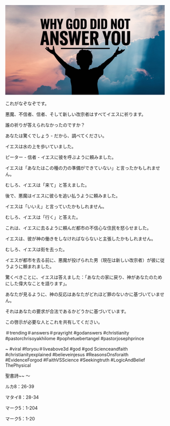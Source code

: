 ![Video cover image](../cover.jpg "cover photo")

これがなぞなぞです。

悪魔、不信者、信者、そして新しい改宗者はすべてイエスに祈ります。

誰の祈りが答えられなかったのですか？

あなたは驚くでしょう - だから、調べてください。

イエスは水の上を歩いていました。

ピーター - 信者 - イエスに彼を呼ぶように頼みました。

イエスは「あなたはこの種の力の準備ができていない」と言ったかもしれません。

むしろ、イエスは「来て」と答えました。

後で、悪魔はイエスに彼らを追い払うように頼みました。

イエスは「いいえ」と言っていたかもしれません。

むしろ、イエスは「行く」と答えた。

これは、イエスに去るように頼んだ都市の不信心な住民を怒らせました。

イエスは、彼が神の働きをしなければならないと主張したかもしれません。

むしろ、イエスは街を去った。

イエスが都市を去る前に、悪魔が投げられた男（現在は新しい改宗者）が彼に従うように頼まれました。

驚くべきことに、イエスは答えました：「あなたの家に戻り、神があなたのためにした偉大なことを語ります」。

あなたが見るように、神の反応はあなたがどれほど罪のないかに基づいていません。

それはあなたの要求が合法であるかどうかに基づいています。

この啓示が必要な人とこれを共有してください。

＃trending＃answers＃prayright #godanswers #christianity #pastorchrisoyakhilome #pophetuebertangel #pastorjosephprince

~ #viral #foryou＃liveabove3d #god #god Scienceandfaith #christianityexplained #believeinjesus #ReasonsOnsforaith #EvidenceForgod #FaithVSScience #Seekingtruth #LogicAndBelief ThePhysical

聖書詩~~ 〜

ルカ8：26-39

マタイ8：28-34

マーク5：1-204

マーク5：1-20